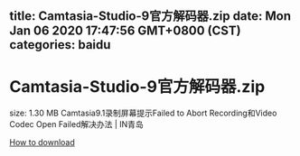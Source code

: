 
title: Camtasia-Studio-9官方解码器.zip
date: Mon Jan 06 2020 17:47:56 GMT+0800 (CST)    
categories: baidu
---

# Camtasia-Studio-9官方解码器.zip
size: 1.30 MB
 Camtasia9.1录制屏幕提示Failed to Abort Recording和Video Codec Open Failed解决办法 | IN青岛
 

[How to download](https://bpcam.bemobtrk.com/go/2ceec3aa-1ca2-46d6-b9ff-aaa5c184517c?jno=1224)